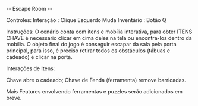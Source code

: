 -- Escape Room --

Controles:
Interação : Clique Esquerdo
Muda Inventário : Botão Q

Instruções:
O cenário conta com itens e mobília interativa, para obter ITENS CHAVE é necessario clicar em cima deles na tela ou encontra-los dentro da mobília.
O objeto final do jogo é conseguir escapar da sala pela porta principal, para isso, é preciso retirar todos os obstáculos (tábuas e cadeado) e clicar na porta.

Interações de Itens:

Chave abre o cadeado;
Chave de Fenda (ferramenta) remove barricadas.

Mais Features envolvendo ferramentas e puzzles serão adicionados em breve. 
